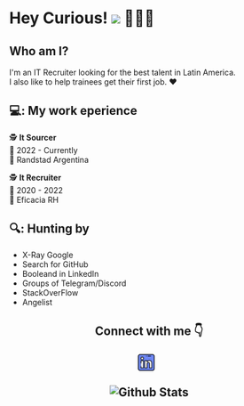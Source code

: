 # Hey Curious! <img src="https://user-images.githubusercontent.com/1303154/88677602-1635ba80-d120-11ea-84d8-d263ba5fc3c0.gif" width="30"> 👩🏾‍💻
</p>

## Who am I?
I'm an IT Recruiter looking for the best talent in Latin America.  
I also like to help trainees get their first job. ❤️                                                        

## 💻: My work eperience

🕵️ **It Sourcer**\
📆 2022 - Currently\
📍 Randstad Argentina 

  
🕵️ **It Recruiter**\
📆 2020 - 2022\
📍 Eficacia RH 
                         
## 🔍: Hunting by
* X-Ray Google
* Search for GitHub
* Booleand in LinkedIn
* Groups of Telegram/Discord
* StackOverFlow 
* Angelist


<h2><p align ="center">
Connect with me 👇

  
<p align="center">
<a href="https://www.linkedin.com/in/marinesdiaz/"><img height="30" src="https://raw.githubusercontent.com/8bithemant/8bithemant/master/linkedin.png?raw=true"></a>&nbsp;&nbsp;
  

 <p align="center">
        <img src="https://raw.githubusercontent.com/bornmay/bornmay/Update/svg/Bottom.svg" alt="Github Stats" />
</p>
